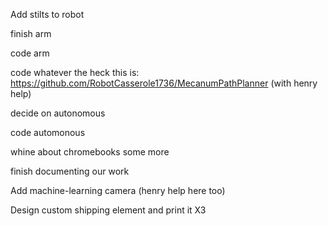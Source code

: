 Add stilts to robot

finish arm

code arm

code whatever the heck this is: https://github.com/RobotCasserole1736/MecanumPathPlanner (with henry help)

decide on autonomous

code automonous

whine about chromebooks some more

finish documenting our work

Add machine-learning camera (henry help here too)

Design custom shipping element and print it X3
